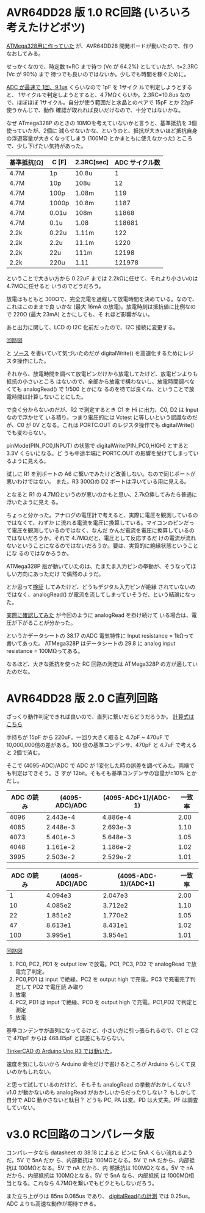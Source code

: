 # AVR64DD28 版 1.0 RC回路 (いろいろ考えたけどボツ)
<!-- {{{ -->
[ATMega328用に作っていた](../RC直列回路計算.md) が、AVR64DD28 開発ボードが動いたので、作り
なおしてみる。

せっかくなので、時定数 t=RC まで待つ (Vc が 64.2%) としていたが、t=2.3RC (Vc が 90%) まで
待つでも良いのではないか。少しでも時間を稼ぐために。

[ADC が最速で 1回、9.1us](../../MiconBoards/AVR64DD28/README.md) くらいなので 1pF を 1サイク
ルで判定しようとすると、 1サイクルで判定しようとすると、4.7MΩくらいか。2.3RC=10.8us なの
で、ほぼほぼ 1サイクル。自分が使う範囲だと水晶とのペアで 15pF とか 22pF 使うかんじで、動作
確認が取れれば良いだけなので、十分ではないかな。

なぜ ATmega328P のときの 10MΩを考えていないかと言うと、基準抵抗を 3個使っていたが、2個に
減らせないかな、というのと、抵抗が大きいほど抵抗自身の浮遊容量が大きくなってしまう (100MΩ
とかまともに使えなかった) ところで、少し下げたい気持があった。

| 基準抵抗[Ω] | C [F] | 2.3RC[sec] | ADC サイクル数 |
| ---          | ---   | ---        | ---            |
| 4.7M         |  1p   |  10.8u     |  1             |
| 4.7M         | 10p   |  108u      |  12            |
| 4.7M         | 100p  |  1.08m     |  119           |
| 4.7M         | 1000p |  10.8m     |  1187          |
| 4.7M         | 0.01u |   108m     |  11868         |
| 4.7M         |  0.1u |  1.08      |  118681        |
| 2.2k         | 0.22u |  1.11m     |  122           |
| 2.2k         |  2.2u |  11.1m     |  1220          |
| 2.2k         |   22u |   111m     |  12198         |
| 2.2k         |  220u |   1.11     |  121978        |

ということで大きい方から 0.22uF までは 2.2kΩに任せて、それより小さいのは 4.7MΩに任せると
いうのでどうだろう。

放電はもともと 300Ωで、完全充電を過程して放電時間を決めている。なので、これはこのままで良
いかな (最大 16mA の放電)。放電時刻は抵抗値に比例なので 220Ω (最大 23mA) とかにしても、そ
れほど影響がない。

あと出力に関して、LCD の I2C 化前だったので、I2C 接続に変更する。

[回路図](./v1.0/kicad/CapMeter_AVR64DD28_1.0/CapMeter_AVR64DD28_1.0.pdf)

と
[ソース](./v1.0/arduino/CMeterAVR64DD28_1.0/CMeterAVR64DD28_1.0.ino)
を書いていて気づいたのだが digitalWrite() を高速化するためにレジスタ操作にした。

それから、放電時間を調べて放電ピンだけから放電してたけど、放電ピンよりも抵抗の小さいところ
はないので、全部から放電で構わないし、放電時間調べなくても analogRead() で 1/500 とかにな
るのを待てば良くね、ということで放電時間は計算しないことにした。

で良く分からないのだが、R2 で測定するとき C1 を Hi に出力、C0, D2 は Input なので浮かせて
いる積り。つまり電圧的には Vctest に等しいという認識なのだが、C0 が 0V となる。これは
PORTC.OUT のレジスタ操作でも digitalWrite() でも変わらない。

pinMode(PIN_PC0,INPUT) の状態で digitalWrite(PIN_PC0,HIGH) とすると 3.3V くらいになる。ど
うも中途半端に PORTC.OUT の影響を受けてしまっているように見える。

試しに R1 を別ポートの A6 に繋いでみたけど改善しない。なので同じポートが悪いわけではない。
また。R3 300Ωの D2 ポートは浮いている用に見える。

となると R1 の 4.7MΩというのが悪いのかもと思い、2.7kΩ挿してみたら普通に浮いたように見え
る。

ちょっと分かった。アナログの電圧計で考えると、実際に電圧を観測しているのではなくて、わずか
に流れる電流を電圧に換算している。マイコンのピンだって電圧を観測しているのではなく、なんだ
かんだ電流を電圧に換算しているのではないだろうか。それで 4.7MΩだと、電圧として反応するだ
けの電流が流れないということになるのではないだろうか。要は、実質的に絶縁状態ということにな
るのではなかろうか。

ATMega328P 版が動いていたのは、たまたま入力ピンの挙動が、そうなってほしい方向にあっただけ
で偶然のようだ。

とか思って[検証](../../MiconBoards/AVR64DD28/) してみたけど、どうもデジタル入力ピンが絶縁
されていないのではなく、analogRead() が電流を流してしまっていそうだ、という結論になった。

[実際に確認してみた](../../MiconBoards/AVR64DD28/) が今回のように analogRead を掛け続けて
いる場合は、電圧が下がることが分かった。

というかデータシートの 38.17 のADC 電気特性に Input resistance = 1kΩって書いてあった。
ATMega328P はデータシートの 29.8 に analog input resistance = 100MΩってある。

なるほど、大きな抵抗を使った RC 回路の測定は ATMega328P の方が適していたのだな。

<!-- }}} -->

# AVR64DD28 版 2.0 C直列回路

ざっくり動作判定できれば良いので、直列に繋いだらどうだろうか。
[計算式はこちら](./C直列回路.md)

手持ちが 15pF から 220uF。一回り大きく取ると 4.7pF ~ 470uF で 10,000,000倍の差がある。100
倍の基準コンデンサ、470pF と 4.7uF で考えると 2個で済む。 

そこで (4095-ADC)/ADC で ADC が 1変化した時の誤差を調べてみた。両端でも判定はできそう。さ
すが 12bit。そもそも基準コンデンサの容量が±10% とかだし。

| ADC の読み | (4095-ADC)/ADC | (4095-ADC+1)/(ADC-1) | 一致率 |
| ---        | ---            | ---                  | ---    |
| 4096       | 2.443e-4       | 4.886e-4             | 2.00   |
| 4085       | 2.448e-3       | 2.693e-3             | 1.10   |
| 4073       | 5.401e-3       | 5.648e-3             | 1.05   |
| 4048       | 1.161e-2       | 1.186e-2             | 1.02   |
| 3995       | 2.503e-2       | 2.529e-2             | 1.01   |

| ADC の読み | (4095-ADC)/ADC | (4095-ADC-1)/(ADC+1) | 一致率 |
| ---        | ---            | ---                  | ---    |
| 1          | 4.094e3        | 2.047e3              | 2.00   |
| 10         | 4.085e2        | 3.712e2              | 1.10   |
| 22         | 1.851e2        | 1.770e2              | 1.05   |          
| 47         | 8.613e1        | 8.431e1              | 1.02   |
| 100        | 3.995e1        | 3.954e1              | 1.01   |

[回路図](./v2.0/CapMeterAvr64_v2.0/CapMeterAvr64_v2.0.pdf)

1. PC0, PC2, PD1 を output low で放電。PC1, PC3, PD2 で analogRead で放電完了判定。
1. PC0,PD1 は input で絶縁。PC2 を output high で充電。PC3 で充電完了判定して PD2 で電圧読
   み取り
1. 放電
1. PC2, PD1 は input で絶縁、PC0 を output high で充電。PC1,PD2 で判定と測定
1. 放電

基準コンデンサが直列になってるけど、小さい方に引っ張られるので、C1 と C2 で 470pF からは
468.85pF と誤差にもならない。

[TinkerCAD の Arduino Uno R3 では動いた](https://www.tinkercad.com/things/6FRR9RiKOJp-)。

速度を気にしないから Arduino 命令だけで書けるところが Arduino らしくて良いのかもしれない。

と思って試しているのだけど、そもそも analogRead の挙動がおかしくない?
v1.0 が動かないのも analogRead がおかしいからだったりしない？
もしかして自分で ADC 動かさないと駄目？
どうも PC, PA は変。PD は大丈夫。PF は調査していない。


# v3.0 RC回路のコンパレータ版

コンパレータなら datasheet の 38.18 によると ピンに 5nA くらい流れるようだ。5V で 5nA だか
ら、内部抵抗は 100MΩとなる。5V で nA だから、内部抵抗は 100MΩとなる。5V で nA だから、内
部抵抗は 100MΩとなる。5V で nA だから、内部抵抗は 100MΩとなる。5V で 5nA なら、内部抵抗
は 1000MΩ相当となる。これなら 4.7MΩを繋いでもビクともしないだろう。

また立ち上がりは 85ns 0.085us であり、
[digitalRead()の計測](../../MiconBoards/AVR64DD28/arduino/FuncSpeedTest/) 
では 0.25us。ADC よりも高速な動作が期待できる。
